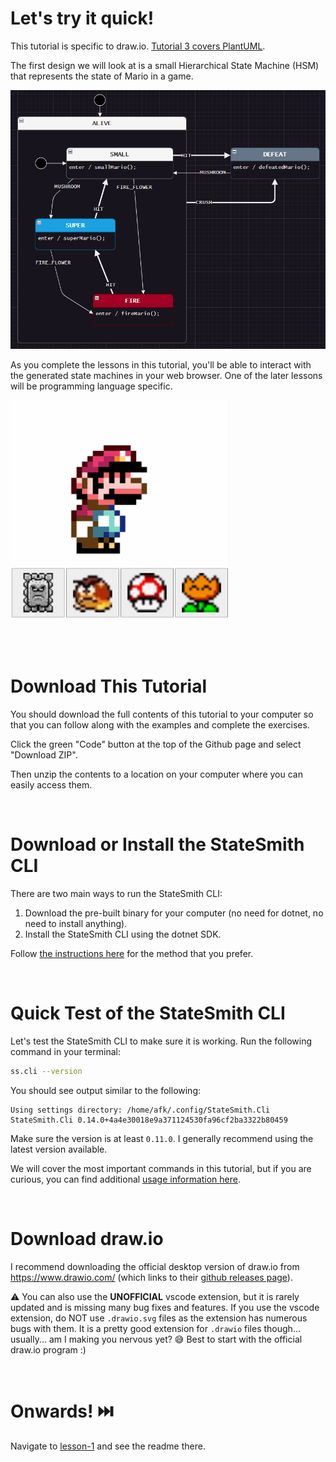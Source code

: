 # Let's try it quick!
This tutorial is specific to draw.io. [Tutorial 3 covers PlantUML](https://github.com/StateSmith/tutorial-3).

The first design we will look at is a small Hierarchical State Machine (HSM) that represents the state of Mario in a game.

![](docs/fsm.png)

As you complete the lessons in this tutorial, you'll be able to interact with the generated state machines in your web browser. One of the later lessons will be programming language specific.

![](docs/interact.gif)

<br>
<br>

# Download This Tutorial
You should download the full contents of this tutorial to your computer so that you can follow along with the examples and complete the exercises.

Click the green "Code" button at the top of the Github page and select "Download ZIP".

Then unzip the contents to a location on your computer where you can easily access them.


<br>


# Download or Install the StateSmith CLI
There are two main ways to run the StateSmith CLI:
1. Download the pre-built binary for your computer (no need for dotnet, no need to install anything).
2. Install the StateSmith CLI using the dotnet SDK.

Follow [the instructions here](https://github.com/StateSmith/StateSmith/wiki/CLI:-Download-or-Install) for the method that you prefer.


<br>

# Quick Test of the StateSmith CLI
Let's test the StateSmith CLI to make sure it is working. Run the following command in your terminal:

```sh
ss.cli --version
```
You should see output similar to the following:

```
Using settings directory: /home/afk/.config/StateSmith.Cli
StateSmith.Cli 0.14.0+4a4e30018e9a371124530fa96cf2ba3322b80459
```

Make sure the version is at least `0.11.0`. I generally recommend using the latest version available.

We will cover the most important commands in this tutorial, but if you are curious, you can find additional [usage information here](https://github.com/StateSmith/StateSmith/wiki/CLI:-Usage).


<br>

# Download draw.io
I recommend downloading the official desktop version of draw.io from https://www.drawio.com/ (which links to their [github releases page](https://github.com/jgraph/drawio-desktop/releases/)).

⚠️ You can also use the **UNOFFICIAL** vscode extension, but it is rarely updated and is missing many bug fixes and features. If you use the vscode extension, do NOT use `.drawio.svg` files as the extension has numerous bugs with them. It is a pretty good extension for `.drawio` files though... usually... am I making you nervous yet? 😅 Best to start with the official draw.io program :)



<br>



# Onwards! ⏭️
Navigate to [lesson-1](./lesson-1/README.md) and see the readme there.

